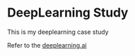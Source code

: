# DeepLearning Study
This is my deeplearning case study

Refer to the [deeplearning.ai](https://mooc.study.163.com/smartSpec/detail/1001319001.htm) 